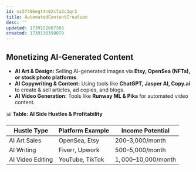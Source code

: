 ```yaml
---
id: oi5f496egt4n02c7a3c2qr2
title: AutomatedContentCreation
desc: ''
updated: 1739152667383
created: 1739138398079
---
```

## Monetizing AI-Generated Content

-   **AI Art & Design:** Selling AI-generated images via **Etsy, OpenSea (NFTs), or stock photo platforms**.
-   **AI Copywriting & Content:** Using tools like **ChatGPT, Jasper AI, Copy.ai** to create & sell articles, ad copies, and blogs.
-   **AI Video Generation:** Tools like **Runway ML & Pika** for automated video content.

📊 **Table: AI Side Hustles & Profitability**

| Hustle Type | Platform Example | Income Potential |
| --- | --- | --- |
| AI Art Sales | OpenSea, Etsy | $200–$3,000/month |
| AI Writing | Fiverr, Upwork | $500–$5,000/month |
| AI Video Editing | YouTube, TikTok | $1,000–$10,000/month |


